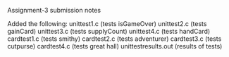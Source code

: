 Assignment-3 submission notes

Added the following:
unittest1.c (tests isGameOver)
unittest2.c (tests gainCard)
unittest3.c (tests supplyCount)
unittest4.c (tests handCard)
cardtest1.c (tests smithy)
cardtest2.c (tests adventurer)
cardtest3.c (tests cutpurse)
cardtest4.c (tests great hall)
unittestresults.out (results of tests)